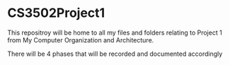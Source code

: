 # CS3502Project1

This repositroy will be home to all my files and folders relating to Project 1 from My Computer Organization and Architecture.

There will be 4 phases that will be recorded and documented accordingly
